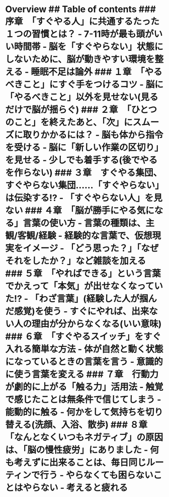 # Overview ## Table of contents ### 序章　「すぐやる人」に共通するたった１つの習慣とは？ - 7-11時が最も頭がいい時間帯 - 脳を「すぐやらない」状態にしないために、脳が動きやすい環境を整える - 睡眠不足は論外 ### １章　「やるべきこと」にすぐ手をつけるコツ - 脳に「やるべきこと」以外を見せない(見るだけで脳が揺らぐ) ### ２章　「ひとつのこと」を終えたあと、「次」にスムーズに取りかかるには？ - 脳も体から指令を受ける - 脳に「新しい作業の区切り」を見せる - 少しでも着手する(後でやるを作らない) ### ３章　すぐやる集団、すぐやらない集団……「すぐやらない」は伝染する!? - 「すぐやらない人」を見ない ### ４章　「脳が勝手にやる気になる」言葉の使い方 - 言葉の種類は、主観/客観/経験 - 経験的な言葉で、仮想現実をイメージ - 「どう思った？」「なぜそれをしたか？」など雑談を加える ### ５章　「やればできる」という言葉でかえって「本気」が出せなくなっていた!? - 「わざ言葉」(経験した人が掴んだ感覚)を使う - すぐにやれば、出来ない人の理由が分からなくなる(いい意味) ### ６章　「すぐやるスイッチ」をすぐ入れる簡単な方法 - 体が自然と動く状態になっているときの言葉を言う - 意識的に使う言葉を変える ### ７章　行動力が劇的に上がる「触る力」活用法 - 触覚で感じたことは無条件で信じてしまう - 能動的に触る - 何かをして気持ちを切り替える(洗顔、入浴、散歩) ### ８章　「なんとなくいつもネガティブ」の原因は、「脳の慢性疲労」にありました - 何も考えずに出来ることは、毎日同じルーティンで行う - やらなくても困らないことはやらない - 考えると疲れる
